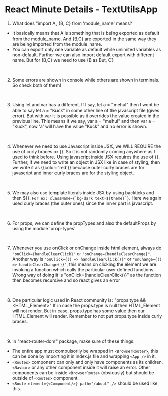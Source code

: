# React Minute Details - TextUtilsApp

1. What does "import A, {B, C} from 'module_name' means?

- It basically means that A is something that is being exported as default from the module_name. And {B,C} are exported in the same way they are being imported from the module_name.
- You can export only one variable as default while unlimited variables as non-default. Further we can also import default export with different name. But for {B,C} we need to use {B as But, C}

<br />

2. Some errors are shown in console while others are shown in terminals. So check both of them!

<br />

3. Using let and var has a different. If I say, let a = "mehul" then I wont be able to say let a = "Kuck" in some other line of the javascript file (gives error). But with var it is possible as it overrides the value created in the previous line. This means if we say, var a = "mehul" and then var a = "Kuck", now 'a' will have the value "Kuck" and no error is shown.

<br />

4. Whenever we need to use Javascript inside JSX, we WILL REQUIRE the use of curly braces or {}. So it is not randomly coming anywhere as I used to think before. Using javascript inside JSX requires the use of {}. Further, if we need to write an object in JSX like in case of styling, then we write it as {{color: 'red'}} because outer curly braces are for javascript and inner curly braces are for the styling object.

<br />

5. We may also use template literals inside JSX by using backticks and then ${}. ```For ex: className={`bg-dark text-${theme}`}```. Here we again used curly braces (the outer ones) since the inner part is javascript.

<br />

6. For props, we can define the propTypes and also the defaultProps by using the module 'prop-types'

<br />

7. Whenever you use onClick or onChange inside html element, always do `"onClick={handleClearClick}"` or `"onChange={handleClearChange}"`.
   Another way is `"onClick={() => handleClearClick()}"` or `"onChange={() => handleClearChange()}"`, this means on clicking the element we are invoking a function which calls the particular user defined functions. Wrong way of doing it is "onClick={handleClearClick()}" as the function then becomes recursive and so react gives an error

<br />

8. One particular logic used in React community is: "props.type && <HTML_Element>"
   If in case the props.type is null then HTML_Element will not render. But in case, props.type has some value then our HTML_Element will render. Remember to not put props.type inside curly braces.

<br />

9. In "react-router-dom" package, make sure of these things:

- The entire app must compulsorily be wrapped in `<BrowserRouter>`, this can be done by importing it in index.js file and wrapping `<App />` in it.
- `<Routes>` component can only and only have <Route> components as its children. `<Navbar>` or any other component inside it will raise an error. Other components can be inside `<BrowserRoute>` (obviously) but should be outside of `<Routes>` component.
- `<Route element={<Component/>} path="/about" />` should be used like this.
